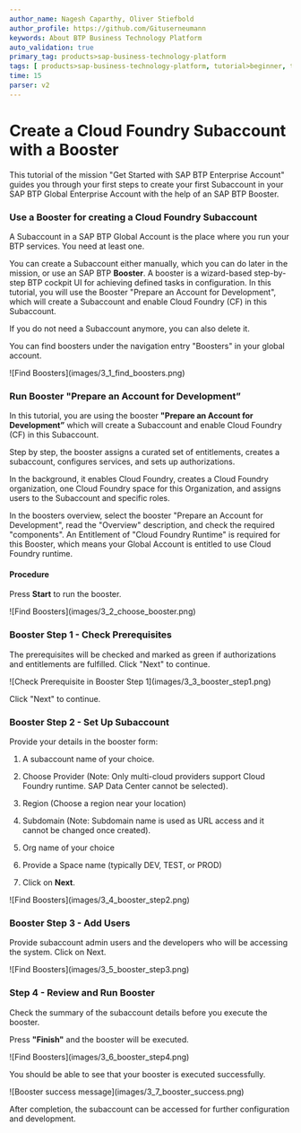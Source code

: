 ```yaml
---
author_name: Nagesh Caparthy, Oliver Stiefbold
author_profile: https://github.com/Gituserneumann
keywords: About BTP Business Technology Platform
auto_validation: true
primary_tag: products>sap-business-technology-platform
tags: [ products>sap-business-technology-platform, tutorial>beginner, topic>cloud ]
time: 15
parser: v2
---
```


# Create a Cloud Foundry Subaccount with a Booster

This tutorial of the mission "Get Started with SAP BTP Enterprise Account" guides you through your first steps to create your first Subaccount in your SAP BTP Global Enterprise Account with the help of an SAP BTP Booster.


### Use a Booster for creating a Cloud Foundry Subaccount

A Subaccount in a SAP BTP Global Account is the place where you run your BTP services. You need at least one.

You can create a Subaccount either manually, which you can do later in the mission, or use an SAP BTP **Booster**. A booster is a wizard-based step-by-step BTP cockpit UI for achieving defined tasks in configuration. In this tutorial, you will use the Booster "Prepare an Account for Development", which will create a Subaccount and enable Cloud Foundry (CF) in this Subaccount.

If you do not need a Subaccount anymore, you can also delete it.

You can find boosters under the navigation entry "Boosters" in your global account.

 <!-- border -->![Find Boosters](images/3_1_find_boosters.png)



### Run Booster "Prepare an Account for Development”

In this tutorial, you are using the booster **"Prepare an Account for Development”** which will create a Subaccount and enable Cloud Foundry (CF) in this Subaccount.

Step by step, the booster assigns a curated set of entitlements, creates a subaccount, configures services, and sets up authorizations. 

In the background, it enables Cloud Foundry, creates a Cloud Foundry organization, one Cloud Foundry space for this Organization, and assigns users to the Subaccount and specific roles.

In the boosters overview, select the booster "Prepare an Account for Development", read the "Overview" description, and check the required "components". An Entitlement of "Cloud Foundry Runtime" is required for this Booster, which means your Global Account is entitled to use Cloud Foundry runtime. 


#### Procedure

Press **Start** to run the booster.

 <!-- border -->![Find Boosters](images/3_2_choose_booster.png)



### Booster Step 1 - Check Prerequisites

The prerequisites will be checked and marked as green if authorizations and entitlements are fulfilled. Click "Next" to continue.

 <!-- border -->![Check Prerequisite in Booster Step 1](images/3_3_booster_step1.png)

Click "Next" to continue.

### Booster Step 2 - Set Up Subaccount

Provide your details in the booster form:

1. A subaccount name of your choice.

2. Choose Provider (Note: Only multi-cloud providers support Cloud Foundry runtime. SAP Data Center cannot be selected).

3. Region (Choose a region near your location)
4. Subdomain (Note: Subdomain name is used as URL access and it cannot be changed once created).
5. Org name of your choice
6. Provide a Space name (typically DEV, TEST, or PROD)

7. Click on **Next**.


 <!-- border -->![Find Boosters](images/3_4_booster_step2.png)


### Booster Step 3 - Add Users

Provide subaccount admin users and the developers who will be accessing the system. Click on Next.

 <!-- border -->![Find Boosters](images/3_5_booster_step3.png)


### Step 4 - Review and Run Booster

Check the summary of the subaccount details before you execute the booster.

Press **"Finish"** and the booster will be executed.

 <!-- border -->![Find Boosters](images/3_6_booster_step4.png)



You should be able to see that your booster is executed successfully.

 <!-- border -->![Booster success message](images/3_7_booster_success.png)

After completion, the subaccount can be accessed for further configuration and development.





